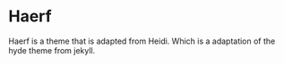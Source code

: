 Haerf
=====

Haerf is a theme that is adapted from Heidi. Which is a adaptation of the hyde theme from jekyll.
